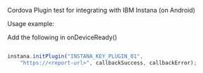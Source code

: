 Cordova Plugin test for integrating with IBM Instana (on Android)

Usage example:

Add the following in onDeviceReady()

```javascript

instana.initPlugin("INSTANA_KEY_PLUGIN_01",
    "https://<report-url>", callbackSuccess, callbackError);

```


